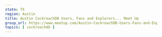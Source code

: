 ```yaml
---
state: TX
region: Austin
title: Austin CockroachDB Users, Fans and Explorers... Meet Up
group_url: https://www.meetup.com/Austin-CockroachDB-Users-Fans-and-Explorers-Monthly-Meet-Up/
topics: [ cockroachdb ]
---
```

